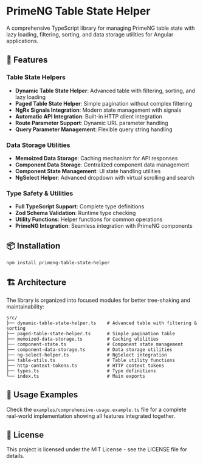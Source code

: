 # PrimeNG Table State Helper

A comprehensive TypeScript library for managing PrimeNG table state with lazy loading, filtering, sorting, and data storage utilities for Angular applications.

## 🚀 Features

### Table State Helpers
- **Dynamic Table State Helper**: Advanced table with filtering, sorting, and lazy loading
- **Paged Table State Helper**: Simple pagination without complex filtering
- **NgRx Signals Integration**: Modern state management with signals
- **Automatic API Integration**: Built-in HTTP client integration
- **Route Parameter Support**: Dynamic URL parameter handling
- **Query Parameter Management**: Flexible query string handling

### Data Storage Utilities
- **Memoized Data Storage**: Caching mechanism for API responses
- **Component Data Storage**: Centralized component data management
- **Component State Management**: UI state handling utilities
- **NgSelect Helper**: Advanced dropdown with virtual scrolling and search

### Type Safety & Utilities
- **Full TypeScript Support**: Complete type definitions
- **Zod Schema Validation**: Runtime type checking
- **Utility Functions**: Helper functions for common operations
- **PrimeNG Integration**: Seamless integration with PrimeNG components

## 📦 Installation

```bash
npm install primeng-table-state-helper
```

## 🏗️ Architecture

The library is organized into focused modules for better tree-shaking and maintainability:

```
src/
├── dynamic-table-state-helper.ts    # Advanced table with filtering & sorting
├── paged-table-state-helper.ts      # Simple pagination table
├── memoized-data-storage.ts         # Caching utilities
├── component-state.ts               # Component state management
├── component-data-storage.ts        # Data storage utilities
├── ng-select-helper.ts              # NgSelect integration
├── table-utils.ts                   # Table utility functions
├── http-context-tokens.ts           # HTTP context tokens
├── types.ts                         # Type definitions
└── index.ts                         # Main exports
```

## 🔧 Usage Examples

Check the `examples/comprehensive-usage.example.ts` file for a complete real-world implementation showing all features integrated together.

## 📄 License

This project is licensed under the MIT License - see the LICENSE file for details.
